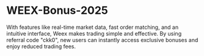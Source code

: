 # WEEX-Bonus-2025
With features like real-time market data, fast order matching, and an intuitive interface, Weex makes trading simple and effective. By using referral code "ckk0", new users can instantly access exclusive bonuses and enjoy reduced trading fees.
